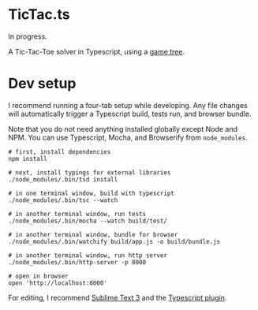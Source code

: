 # TicTac.ts

In progress.

A Tic-Tac-Toe solver in Typescript, using a
[game tree](https://en.wikipedia.org/wiki/Game_tree).

# Dev setup

I recommend running a four-tab setup while developing. Any file changes
will automatically trigger a Typescript build, tests run, and browser bundle.

Note that you do not need anything installed globally except Node and NPM.
You can use Typescript, Mocha, and Browserify from `node_modules`.

```
# first, install dependencies
npm install

# next, install typings for external libraries
./node_modules/.bin/tsd install

# in one terminal window, build with typescript
./node_modules/.bin/tsc --watch

# in another terminal window, run tests
./node_modules/.bin/mocha --watch build/test/

# in another terminal window, bundle for browser
./node_modules/.bin/watchify build/app.js -o build/bundle.js

# in another terminal window, run http server
./node_modules/.bin/http-server -p 8000

# open in browser
open 'http://localhost:8000'
```

For editing, I recommend [Sublime Text 3](https://www.sublimetext.com/3)
and the
[Typescript plugin](https://github.com/Microsoft/TypeScript-Sublime-Plugin).
